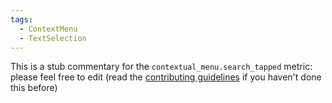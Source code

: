 ```yaml
---
tags:
  - ContextMenu
  - TextSelection
---
```


This is a stub commentary for the `contextual_menu.search_tapped` metric: please feel free to edit (read the
[contributing guidelines](https://github.com/mozilla/glean-annotations/blob/main/CONTRIBUTING.md)
if you haven't done this before)
